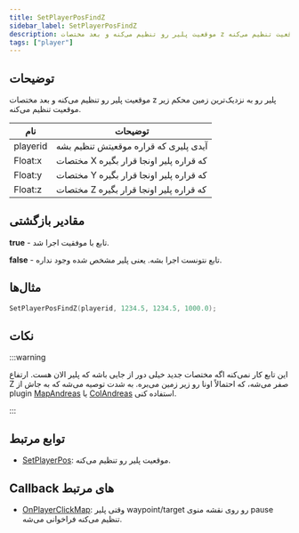 ```yaml
---
title: SetPlayerPosFindZ
sidebar_label: SetPlayerPosFindZ
description: موقعیت پلیر رو تنظیم می‌کنه و بعد مختصات z پلیر رو به نزدیک‌ترین زمین محکم زیر موقعیت تنظیم می‌کنه.
tags: ["player"]
---
```


## توضیحات

موقعیت پلیر رو تنظیم می‌کنه و بعد مختصات z پلیر رو به نزدیک‌ترین زمین محکم زیر موقعیت تنظیم می‌کنه.

| نام      | توضیحات                                      |
| -------- | -------------------------------------------- |
| playerid | آیدی پلیری که قراره موقعیتش تنظیم بشه         |
| Float:x  | مختصات X که قراره پلیر اونجا قرار بگیره      |
| Float:y  | مختصات Y که قراره پلیر اونجا قرار بگیره      |
| Float:z  | مختصات Z که قراره پلیر اونجا قرار بگیره      |

## مقادیر بازگشتی

**true** - تابع با موفقیت اجرا شد.

**false** - تابع نتونست اجرا بشه. یعنی پلیر مشخص شده وجود نداره.

## مثال‌ها

```c
SetPlayerPosFindZ(playerid, 1234.5, 1234.5, 1000.0);
```

## نکات

:::warning

این تابع کار نمی‌کنه اگه مختصات جدید خیلی دور از جایی باشه که پلیر الان هست. ارتفاع Z صفر می‌شه، که احتمالاً اونا رو زیر زمین می‌بره. به شدت توصیه می‌شه که به جاش از plugin [MapAndreas](https://github.com/philip1337/samp-plugin-mapandreas) یا [ColAndreas](https://github.com/Pottus/ColAndreas) استفاده کنی.

:::

## توابع مرتبط

- [SetPlayerPos](SetPlayerPos): موقعیت پلیر رو تنظیم می‌کنه.

## Callback های مرتبط

- [OnPlayerClickMap](../callbacks/OnPlayerClickMap): وقتی پلیر waypoint/target رو روی نقشه منوی pause تنظیم می‌کنه فراخوانی می‌شه.